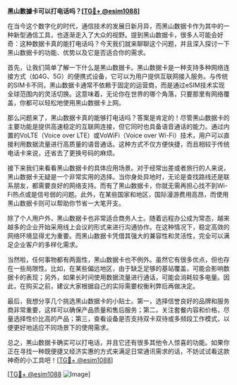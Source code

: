 **黑山數據卡可以打电话吗？[[TG💪+ @esim1088](https://t.me/s/esim1088)]**

在当今这个数字化的时代，通信技术的发展日新月异，而黑山数据卡作为其中的一种新型通信工具，也逐渐走入了大众的视野。提到黑山数据卡，很多人可能会好奇：这种数据卡真的能打电话吗？今天我们就来聊聊这个问题，并且深入探讨一下黑山数据卡的功能、优势以及它是否适合你的需求。

首先，让我们简单了解一下什么是黑山数据卡。黑山数据卡是一种支持多种网络连接方式（如4G、5G）的便携式设备，它可以为用户提供互联网接入服务。与传统的SIM卡不同，黑山数据卡通常不依赖于固定的运营商，而是通过eSIM技术实现全球范围内的灵活切换。这意味着，无论你在世界的哪个角落，只要那里有网络覆盖，你都可以轻松地使用黑山数据卡上网。

那么问题来了，黑山数据卡真的能够打电话吗？答案是肯定的！尽管黑山数据卡的主要功能是提供高速稳定的互联网连接，但它同时也具备语音通话的能力。通过内置的VoLTE（Voice over LTE）或VoWiFi（Voice over Wi-Fi）技术，用户可以直接利用数据流量进行高质量的语音通话。这种方式不仅方便快捷，而且相较于传统电话卡来说，还省去了更换号码的麻烦。

接下来我们来看看黑山数据卡的具体应用场景。对于经常出差或者旅行的人来说，黑山数据卡无疑是一个非常实用的选择。当你身处异地时，无论是查找路线还是联系朋友，都需要良好的网络支持。而有了黑山数据卡，你就无需再担心找不到Wi-Fi热点或是信号弱的问题。此外，在某些国家和地区，国际漫游费用高昂，而使用黑山数据卡则可以帮助你节省一大笔开支。

除了个人用户外，黑山数据卡也非常适合商务人士。随着远程办公成为常态，越来越多的企业开始采用线上会议的形式来进行沟通协作。在这种情况下，稳定高效的网络环境显得尤为重要。而黑山数据卡凭借其强大的兼容性和灵活性，完全可以满足企业客户的多样化需求。

当然啦，任何事物都有两面性，黑山数据卡也不例外。虽然它有很多优点，但也存在一些局限性。比如，在某些偏远地区，由于缺乏足够的基站覆盖，可能会影响数据卡的表现；另外，如果长时间使用数据流量进行通话，可能会消耗较多电量。因此，在购买之前，建议大家根据自己的实际需要权衡利弊后再做决定。

最后，我想分享几个挑选黑山数据卡的小贴士。第一，选择信誉良好的品牌和服务商非常重要，这样可以确保产品质量和售后服务；第二，关注套餐内容和价格，尽量选择性价比高的产品；第三，查看设备是否支持双卡双待或多频段工作模式，以便更好地适应不同场景下的使用需求。

总之，黑山数据卡确实可以打电话，并且它还有很多其他令人惊喜的功能。如果你正在寻找一种既便捷又经济实惠的方式来满足日常通讯需求的话，不妨试试看这款神奇的小工具吧！[[TG💪+ @esim1088](https://t.me/s/esim1088)]

[[TG💪+ @esim1088](https://t.me/s/esim1088) ![Image](https://i.postimg.cc/4NQfJmqS/Snipaste-2025-05-13-00-14-12.png)]